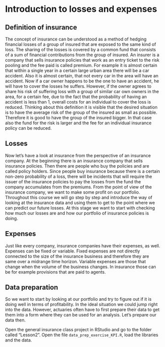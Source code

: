 # Introduction to losses and expenses

## Definition of insurance

The concept of insurance can be understood as a method of hedging financial losses of a group of insured that are exposed to the same kind of loss. The sharing of the losses is covered by a common fund that consists of a sum of financial contributions from the group of insured.
An insurer is a company that sells insurance policies that work as an entry ticket to the risk pooling and the fee paid is called premium. 
For example it is almost certain that within a single year in a certain large urban area there will be a car accident. Also it is almost certain, that not every car in the area will have an accident. Now if a car owner happens to be the one to have an accident, he will have to cover the losses he suffers. However, if the owner agrees to share his risk of suffering loss with a group of similar car own owners in the area, for a certain fee, due to the fact that the probability of having an accident is less than 1, overall costs for an individual to cover the loss is reduced.
Thinking about this definition it is visible that the desired situation is to have the average risk of the group of the insured as small as possible. Therefore it is good to have the group of the insured bigger. In that case also the fund for the risk is larger and the fee for an individual insurance policy can be reduced.

## Losses

Now let’s have a look at insurance from the perspective of an insurance company. At the beginning there is an insurance company that sells insurance policies. Then there are people who buy the policies and are called policy holders. Since people buy insurance because there is a certain non-zero probability of a loss, there will be incidents that will require the issuer of the insurance policies to pay the losses from the fund the company accumulates from the premiums.
From the point of view of the insurance company, we want to make some profit on our portfolio. Throughout this course we will go step by step and introduce the way of looking at the insurance data and using them to get to the point where we can predict our future losses. At this stage we want to start with checking how much our losses are and how our portfolio of insurance policies is doing.

## Expenses

Just like every company, insurance companies have their expenses, as well. Expenses can be fixed or variable. Fixed expenses are not directly connected to the size of the insurance business and therefore they are same over a midrange time horizon.
Variable expenses are those that change when the volume of the business changes. In insurance those can be for example provisions that are paid to agents.

## Data preparation

So we want to start by looking at our portfolio and try to figure out if it is doing well in terms of profitability. In the ideal situation we could jump right into the data. However, actuaries often have to first prepare their data to get them into a form where they can be used for an analysis.
Let’s prepare our data then.

Open the general insurance class project in RStudio and go to the folder called “Lesson2”. Open the file `data_prep_exercise_KPI.R`, load the libraries and the data.
